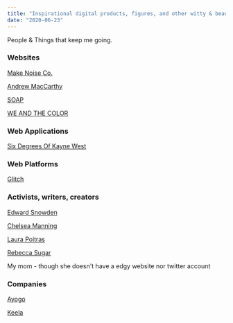 ```yaml
---
title: "Inspirational digital products, figures, and other witty & beautiful & fun things that make me want to work harder and become a better web developer"
date: "2020-06-23"
---
```

People & Things that keep me going.

### Websites
[Make Noise Co.](http://www.makenoisemusic.com/)

[Andrew MacCarthy](http://andrevv.com/)

[SOAP](https://soap-shop.ca/)

[WE AND THE COLOR](https://weandthecolor.com/)


### Web Applications
[Six Degrees Of Kayne West](https://sixdegreesofkanyewest.com/)


### Web Platforms
[Glitch](https://glitch.com/)


### Activists, writers, creators
[Edward Snowden](https://twitter.com/snowden)

[Chelsea Manning](https://twitter.com/xychelsea)

[Laura Poitras](https://theintercept.com/staff/laura-poitras/)

[Rebecca Sugar](https://twitter.com/rebeccasugar)


My mom - though she doesn't have a edgy website nor twitter account

### Companies
[Ayogo](https://ayogo.com/)

[Keela](https://www.keela.co/)